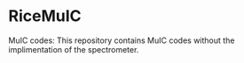 # RiceMuIC
MuIC codes: This repository contains MuIC codes without the implimentation of the spectrometer.

